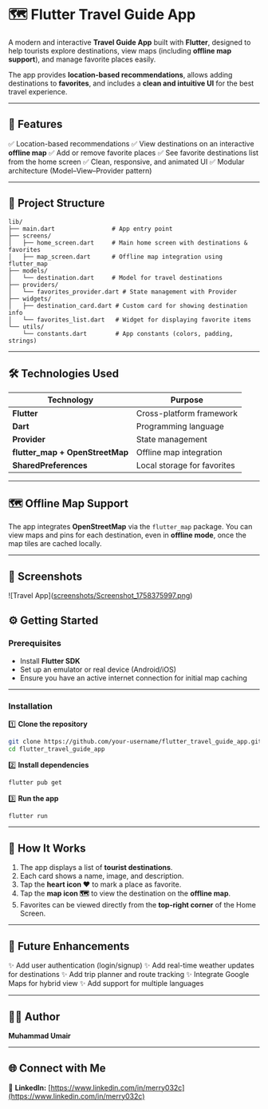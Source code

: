 # 🗺️ Flutter Travel Guide App

A modern and interactive **Travel Guide App** built with **Flutter**, designed to help tourists explore destinations, view maps (including **offline map support**), and manage favorite places easily.

The app provides **location-based recommendations**, allows adding destinations to **favorites**, and includes a **clean and intuitive UI** for the best travel experience.

---

## 🚀 Features

✅ Location-based recommendations
✅ View destinations on an interactive **offline map**
✅ Add or remove favorite places
✅ See favorite destinations list from the home screen
✅ Clean, responsive, and animated UI
✅ Modular architecture (Model–View–Provider pattern)

---

## 📂 Project Structure

```
lib/
├── main.dart                # App entry point
├── screens/
│   ├── home_screen.dart     # Main home screen with destinations & favorites
│   ├── map_screen.dart      # Offline map integration using flutter_map
├── models/
│   └── destination.dart     # Model for travel destinations
├── providers/
│   └── favorites_provider.dart # State management with Provider
├── widgets/
│   ├── destination_card.dart # Custom card for showing destination info
│   └── favorites_list.dart   # Widget for displaying favorite items
└── utils/
    └── constants.dart        # App constants (colors, padding, strings)
```

---

## 🛠️ Technologies Used

| Technology                      | Purpose                     |
| ------------------------------- | --------------------------- |
| **Flutter**                     | Cross-platform framework    |
| **Dart**                        | Programming language        |
| **Provider**                    | State management            |
| **flutter_map + OpenStreetMap** | Offline map integration     |
| **SharedPreferences**           | Local storage for favorites |

---

## 🗺️ Offline Map Support

The app integrates **OpenStreetMap** via the `flutter_map` package.
You can view maps and pins for each destination, even in **offline mode**, once the map tiles are cached locally.

---

## 📸 Screenshots

![Travel App]([screenshots/Screenshot_1758375997.png](https://github.com/MuhmmadUmair/Travel-App/blob/3bd770fe9a2eaabe16462d14aa7094053d73b64f/assets/images/App_Screenshot.jpg
))
## ⚙️ Getting Started

### Prerequisites

* Install **Flutter SDK**
* Set up an emulator or real device (Android/iOS)
* Ensure you have an active internet connection for initial map caching

---

### Installation

1️⃣ **Clone the repository**

```bash
git clone https://github.com/your-username/flutter_travel_guide_app.git
cd flutter_travel_guide_app
```

2️⃣ **Install dependencies**

```bash
flutter pub get
```

3️⃣ **Run the app**

```bash
flutter run
```

---

## 🧰 How It Works

1. The app displays a list of **tourist destinations**.
2. Each card shows a name, image, and description.
3. Tap the **heart icon ❤️** to mark a place as favorite.
4. Tap the **map icon 🗺️** to view the destination on the **offline map**.
5. Favorites can be viewed directly from the **top-right corner** of the Home Screen.

---

## 🌟 Future Enhancements

✨ Add user authentication (login/signup)
✨ Add real-time weather updates for destinations
✨ Add trip planner and route tracking
✨ Integrate Google Maps for hybrid view
✨ Add support for multiple languages

---

## 👨‍💻 Author

**Muhammad Umair**

---

## 🌐 Connect with Me

💼 **LinkedIn:** [https://www.linkedin.com/in/merry032c](https://www.linkedin.com/in/merry032c)

